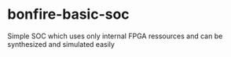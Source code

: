 # bonfire-basic-soc
Simple SOC which uses only internal FPGA ressources and can be synthesized and simulated easily
